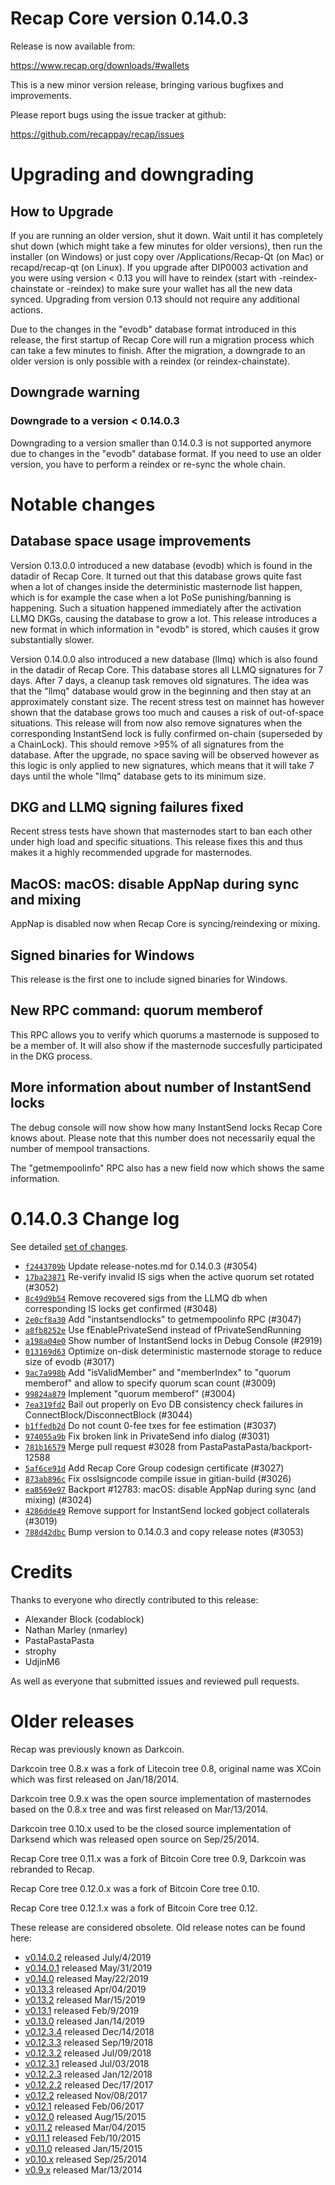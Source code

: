Recap Core version 0.14.0.3
==========================

Release is now available from:

  <https://www.recap.org/downloads/#wallets>

This is a new minor version release, bringing various bugfixes and improvements.

Please report bugs using the issue tracker at github:

  <https://github.com/recappay/recap/issues>


Upgrading and downgrading
=========================

How to Upgrade
--------------

If you are running an older version, shut it down. Wait until it has completely
shut down (which might take a few minutes for older versions), then run the
installer (on Windows) or just copy over /Applications/Recap-Qt (on Mac) or
recapd/recap-qt (on Linux). If you upgrade after DIP0003 activation and you were
using version < 0.13 you will have to reindex (start with -reindex-chainstate
or -reindex) to make sure your wallet has all the new data synced. Upgrading from
version 0.13 should not require any additional actions.

Due to the changes in the "evodb" database format introduced in this release, the
first startup of Recap Core will run a migration process which can take a few minutes
to finish. After the migration, a downgrade to an older version is only possible with
a reindex (or reindex-chainstate).

Downgrade warning
-----------------

### Downgrade to a version < 0.14.0.3

Downgrading to a version smaller than 0.14.0.3 is not supported anymore due to changes
in the "evodb" database format. If you need to use an older version, you have to perform
a reindex or re-sync the whole chain.

Notable changes
===============

Database space usage improvements
--------------------------------
Version 0.13.0.0 introduced a new database (evodb) which is found in the datadir of Recap Core. It turned
out that this database grows quite fast when a lot of changes inside the deterministic masternode list happen,
which is for example the case when a lot PoSe punishing/banning is happening. Such a situation happened
immediately after the activation LLMQ DKGs, causing the database to grow a lot. This release introduces
a new format in which information in "evodb" is stored, which causes it grow substantially slower.  

Version 0.14.0.0 also introduced a new database (llmq) which is also found in the datadir of Recap Core.
This database stores all LLMQ signatures for 7 days. After 7 days, a cleanup task removes old signatures.
The idea was that the "llmq" database would grow in the beginning and then stay at an approximately constant
size. The recent stress test on mainnet has however shown that the database grows too much and causes a risk
of out-of-space situations. This release will from now also remove signatures when the corresponding InstantSend
lock is fully confirmed on-chain (superseded by a ChainLock). This should remove >95% of all signatures from
the database. After the upgrade, no space saving will be observed however as this logic is only applied to new
signatures, which means that it will take 7 days until the whole "llmq" database gets to its minimum size.

DKG and LLMQ signing failures fixed
-----------------------------------
Recent stress tests have shown that masternodes start to ban each other under high load and specific situations.
This release fixes this and thus makes it a highly recommended upgrade for masternodes.

MacOS: macOS: disable AppNap during sync and mixing
---------------------------------------------------
AppNap is disabled now when Recap Core is syncing/reindexing or mixing.

Signed binaries for Windows
---------------------------
This release is the first one to include signed binaries for Windows.

New RPC command: quorum memberof <proTxHash>
--------------------------------------------
This RPC allows you to verify which quorums a masternode is supposed to be a member of. It will also show
if the masternode succesfully participated in the DKG process.

More information about number of InstantSend locks
--------------------------------------------------
The debug console will now show how many InstantSend locks Recap Core knows about. Please note that this number
does not necessarily equal the number of mempool transactions.

The "getmempoolinfo" RPC also has a new field now which shows the same information.

0.14.0.3 Change log
===================

See detailed [set of changes](https://github.com/recappay/recap/compare/v0.14.0.2...recappay:v0.14.0.3).

- [`f2443709b`](https://github.com/recappay/recap/commit/f2443709b) Update release-notes.md for 0.14.0.3 (#3054)
- [`17ba23871`](https://github.com/recappay/recap/commit/17ba23871) Re-verify invalid IS sigs when the active quorum set rotated (#3052)
- [`8c49d9b54`](https://github.com/recappay/recap/commit/8c49d9b54) Remove recovered sigs from the LLMQ db when corresponding IS locks get confirmed (#3048)
- [`2e0cf8a30`](https://github.com/recappay/recap/commit/2e0cf8a30) Add "instantsendlocks" to getmempoolinfo RPC (#3047)
- [`a8fb8252e`](https://github.com/recappay/recap/commit/a8fb8252e) Use fEnablePrivateSend instead of fPrivateSendRunning
- [`a198a04e0`](https://github.com/recappay/recap/commit/a198a04e0) Show number of InstantSend locks in Debug Console (#2919)
- [`013169d63`](https://github.com/recappay/recap/commit/013169d63) Optimize on-disk deterministic masternode storage to reduce size of evodb (#3017)
- [`9ac7a998b`](https://github.com/recappay/recap/commit/9ac7a998b) Add "isValidMember" and "memberIndex" to "quorum memberof" and allow to specify quorum scan count (#3009)
- [`99824a879`](https://github.com/recappay/recap/commit/99824a879) Implement "quorum memberof" (#3004)
- [`7ea319fd2`](https://github.com/recappay/recap/commit/7ea319fd2) Bail out properly on Evo DB consistency check failures in ConnectBlock/DisconnectBlock (#3044)
- [`b1ffedb2d`](https://github.com/recappay/recap/commit/b1ffedb2d) Do not count 0-fee txes for fee estimation (#3037)
- [`974055a9b`](https://github.com/recappay/recap/commit/974055a9b) Fix broken link in PrivateSend info dialog (#3031)
- [`781b16579`](https://github.com/recappay/recap/commit/781b16579) Merge pull request #3028 from PastaPastaPasta/backport-12588
- [`5af6ce91d`](https://github.com/recappay/recap/commit/5af6ce91d) Add Recap Core Group codesign certificate (#3027)
- [`873ab896c`](https://github.com/recappay/recap/commit/873ab896c) Fix osslsigncode compile issue in gitian-build (#3026)
- [`ea8569e97`](https://github.com/recappay/recap/commit/ea8569e97) Backport #12783: macOS: disable AppNap during sync (and mixing) (#3024)
- [`4286dde49`](https://github.com/recappay/recap/commit/4286dde49) Remove support for InstantSend locked gobject collaterals (#3019)
- [`788d42dbc`](https://github.com/recappay/recap/commit/788d42dbc) Bump version to 0.14.0.3 and copy release notes (#3053)

Credits
=======

Thanks to everyone who directly contributed to this release:

- Alexander Block (codablock)
- Nathan Marley (nmarley)
- PastaPastaPasta
- strophy
- UdjinM6

As well as everyone that submitted issues and reviewed pull requests.

Older releases
==============

Recap was previously known as Darkcoin.

Darkcoin tree 0.8.x was a fork of Litecoin tree 0.8, original name was XCoin
which was first released on Jan/18/2014.

Darkcoin tree 0.9.x was the open source implementation of masternodes based on
the 0.8.x tree and was first released on Mar/13/2014.

Darkcoin tree 0.10.x used to be the closed source implementation of Darksend
which was released open source on Sep/25/2014.

Recap Core tree 0.11.x was a fork of Bitcoin Core tree 0.9,
Darkcoin was rebranded to Recap.

Recap Core tree 0.12.0.x was a fork of Bitcoin Core tree 0.10.

Recap Core tree 0.12.1.x was a fork of Bitcoin Core tree 0.12.

These release are considered obsolete. Old release notes can be found here:

- [v0.14.0.2](https://github.com/recappay/recap/blob/master/doc/release-notes/recap/release-notes-0.14.0.2.md) released July/4/2019
- [v0.14.0.1](https://github.com/recappay/recap/blob/master/doc/release-notes/recap/release-notes-0.14.0.1.md) released May/31/2019
- [v0.14.0](https://github.com/recappay/recap/blob/master/doc/release-notes/recap/release-notes-0.14.0.md) released May/22/2019
- [v0.13.3](https://github.com/recappay/recap/blob/master/doc/release-notes/recap/release-notes-0.13.3.md) released Apr/04/2019
- [v0.13.2](https://github.com/recappay/recap/blob/master/doc/release-notes/recap/release-notes-0.13.2.md) released Mar/15/2019
- [v0.13.1](https://github.com/recappay/recap/blob/master/doc/release-notes/recap/release-notes-0.13.1.md) released Feb/9/2019
- [v0.13.0](https://github.com/recappay/recap/blob/master/doc/release-notes/recap/release-notes-0.13.0.md) released Jan/14/2019
- [v0.12.3.4](https://github.com/recappay/recap/blob/master/doc/release-notes/recap/release-notes-0.12.3.4.md) released Dec/14/2018
- [v0.12.3.3](https://github.com/recappay/recap/blob/master/doc/release-notes/recap/release-notes-0.12.3.3.md) released Sep/19/2018
- [v0.12.3.2](https://github.com/recappay/recap/blob/master/doc/release-notes/recap/release-notes-0.12.3.2.md) released Jul/09/2018
- [v0.12.3.1](https://github.com/recappay/recap/blob/master/doc/release-notes/recap/release-notes-0.12.3.1.md) released Jul/03/2018
- [v0.12.2.3](https://github.com/recappay/recap/blob/master/doc/release-notes/recap/release-notes-0.12.2.3.md) released Jan/12/2018
- [v0.12.2.2](https://github.com/recappay/recap/blob/master/doc/release-notes/recap/release-notes-0.12.2.2.md) released Dec/17/2017
- [v0.12.2](https://github.com/recappay/recap/blob/master/doc/release-notes/recap/release-notes-0.12.2.md) released Nov/08/2017
- [v0.12.1](https://github.com/recappay/recap/blob/master/doc/release-notes/recap/release-notes-0.12.1.md) released Feb/06/2017
- [v0.12.0](https://github.com/recappay/recap/blob/master/doc/release-notes/recap/release-notes-0.12.0.md) released Aug/15/2015
- [v0.11.2](https://github.com/recappay/recap/blob/master/doc/release-notes/recap/release-notes-0.11.2.md) released Mar/04/2015
- [v0.11.1](https://github.com/recappay/recap/blob/master/doc/release-notes/recap/release-notes-0.11.1.md) released Feb/10/2015
- [v0.11.0](https://github.com/recappay/recap/blob/master/doc/release-notes/recap/release-notes-0.11.0.md) released Jan/15/2015
- [v0.10.x](https://github.com/recappay/recap/blob/master/doc/release-notes/recap/release-notes-0.10.0.md) released Sep/25/2014
- [v0.9.x](https://github.com/recappay/recap/blob/master/doc/release-notes/recap/release-notes-0.9.0.md) released Mar/13/2014

